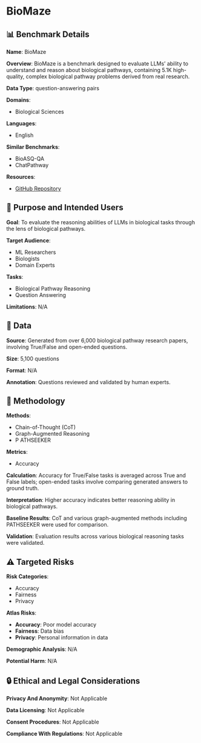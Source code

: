 # BioMaze

## 📊 Benchmark Details

**Name**: BioMaze

**Overview**: BioMaze is a benchmark designed to evaluate LLMs’ ability to understand and reason about biological pathways, containing 5.1K high-quality, complex biological pathway problems derived from real research.

**Data Type**: question-answering pairs

**Domains**:
- Biological Sciences

**Languages**:
- English

**Similar Benchmarks**:
- BioASQ-QA
- ChatPathway

**Resources**:
- [GitHub Repository](https://github.com/zhao-ht/BioMaze)

## 🎯 Purpose and Intended Users

**Goal**: To evaluate the reasoning abilities of LLMs in biological tasks through the lens of biological pathways.

**Target Audience**:
- ML Researchers
- Biologists
- Domain Experts

**Tasks**:
- Biological Pathway Reasoning
- Question Answering

**Limitations**: N/A

## 💾 Data

**Source**: Generated from over 6,000 biological pathway research papers, involving True/False and open-ended questions.

**Size**: 5,100 questions

**Format**: N/A

**Annotation**: Questions reviewed and validated by human experts.

## 🔬 Methodology

**Methods**:
- Chain-of-Thought (CoT)
- Graph-Augmented Reasoning
- P ATHSEEKER

**Metrics**:
- Accuracy

**Calculation**: Accuracy for True/False tasks is averaged across True and False labels; open-ended tasks involve comparing generated answers to ground truth.

**Interpretation**: Higher accuracy indicates better reasoning ability in biological pathways.

**Baseline Results**: CoT and various graph-augmented methods including PATHSEEKER were used for comparison.

**Validation**: Evaluation results across various biological reasoning tasks were validated.

## ⚠️ Targeted Risks

**Risk Categories**:
- Accuracy
- Fairness
- Privacy

**Atlas Risks**:
- **Accuracy**: Poor model accuracy
- **Fairness**: Data bias
- **Privacy**: Personal information in data

**Demographic Analysis**: N/A

**Potential Harm**: N/A

## 🔒 Ethical and Legal Considerations

**Privacy And Anonymity**: Not Applicable

**Data Licensing**: Not Applicable

**Consent Procedures**: Not Applicable

**Compliance With Regulations**: Not Applicable
